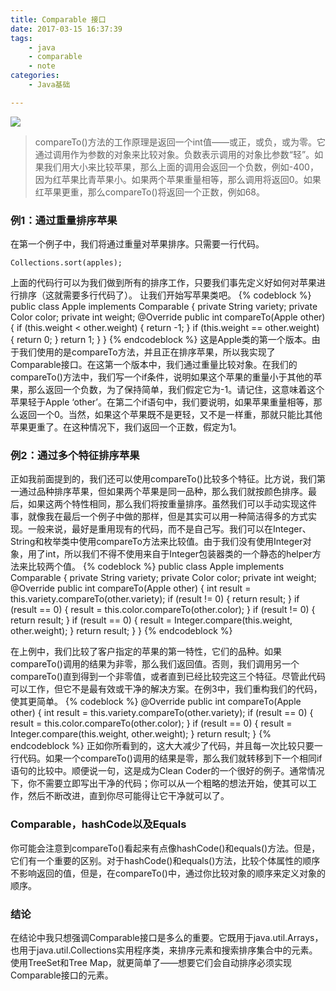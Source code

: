 ```yaml
---
title: Comparable 接口
date: 2017-03-15 16:37:39
tags:
	- java
	- comparable
	- note
categories:
	- Java基础

---
```

![](/img/articleImg/compare.png)

>compareTo()方法的工作原理是返回一个int值——或正，或负，或为零。它通过调用作为参数的对象来比较对象。负数表示调用的对象比参数“轻”。如果我们用大小来比较苹果，那么上面的调用会返回一个负数，例如-400，因为红苹果比青苹果小。如果两个苹果重量相等，那么调用将返回0。如果红苹果更重，那么compareTo()将返回一个正数，例如68。
<!--more-->

### 例1：通过重量排序苹果
在第一个例子中，我们将通过重量对苹果排序。只需要一行代码。

	Collections.sort(apples);
上面的代码行可以为我们做到所有的排序工作，只要我们事先定义好如何对苹果进行排序（这就需要多行代码了）。
让我们开始写苹果类吧。
{% codeblock %}
public class Apple implements Comparable {
    private String variety;
    private Color color;
    private int weight;
    @Override
    public int compareTo(Apple other) {
        if (this.weight < other.weight) {
            return -1;
        }
        if (this.weight == other.weight) {
            return 0;
        }
        return 1;
    }
}
{% endcodeblock %}
这是Apple类的第一个版本。由于我们使用的是compareTo方法，并且正在排序苹果，所以我实现了Comparable接口。在这第一个版本中，我们通过重量比较对象。在我们的compareTo()方法中，我们写一个if条件，说明如果这个苹果的重量小于其他的苹果，那么返回一个负数，为了保持简单，我们假定它为-1。请记住，这意味着这个苹果轻于Apple ‘other’。在第二个if语句中，我们要说明，如果苹果重量相等，那么返回一个0。当然，如果这个苹果既不是更轻，又不是一样重，那就只能比其他苹果更重了。在这种情况下，我们返回一个正数，假定为1。

### 例2：通过多个特征排序苹果
正如我前面提到的，我们还可以使用compareTo()比较多个特征。比方说，我们第一通过品种排序苹果，但如果两个苹果是同一品种，那么我们就按颜色排序。最后，如果这两个特性相同，那么我们将按重量排序。虽然我们可以手动实现这件事，就像我在最后一个例子中做的那样，但是其实可以用一种简洁得多的方式实现。一般来说，最好是重用现有的代码，而不是自己写。我们可以在Integer、String和枚举类中使用compareTo方法来比较值。由于我们没有使用Integer对象，用了int，所以我们不得不使用来自于Integer包装器类的一个静态的helper方法来比较两个值。
{% codeblock %}
public class Apple implements Comparable {
    private String variety;
    private Color color;
    private int weight;
    @Override
    public int compareTo(Apple other) {
        int result = this.variety.compareTo(other.variety);
        if (result != 0) {
            return result;
        }
        if (result == 0) {
            result = this.color.compareTo(other.color);
        }
        if (result != 0) {
            return result;
        }
        if (result == 0) {
            result = Integer.compare(this.weight, other.weight);
        }
        return result;
    }
}
{% endcodeblock %}

在上例中，我们比较了客户指定的苹果的第一特性，它们的品种。如果compareTo()调用的结果为非零，那么我们返回值。否则，我们调用另一个compareTo()直到得到一个非零值，或者直到已经比较完这三个特征。尽管此代码可以工作，但它不是最有效或干净的解决方案。在例3中，我们重构我们的代码，使其更简单。
{% codeblock %}
@Override
public int compareTo(Apple other) {
     int result = this.variety.compareTo(other.variety);
     if (result == 0) {
          result = this.color.compareTo(other.color);
     }
     if (result == 0) {
          result = Integer.compare(this.weight, other.weight);
     }
     return result;
}
{% endcodeblock %}
正如你所看到的，这大大减少了代码，并且每一次比较只要一行代码。如果一个compareTo()调用的结果是零，那么我们就转移到下一个相同if语句的比较中。顺便说一句，这是成为Clean Coder的一个很好的例子。通常情况下，你不需要立即写出干净的代码；你可以从一个粗略的想法开始，使其可以工作，然后不断改进，直到你尽可能得让它干净就可以了。

### Comparable，hashCode以及Equals
你可能会注意到compareTo()看起来有点像hashCode()和equals()方法。但是，它们有一个重要的区别。对于hashCode()和equals()方法，比较个体属性的顺序不影响返回的值，但是，在compareTo()中，通过你比较对象的顺序来定义对象的顺序。

### 结论
在结论中我只想强调Comparable接口是多么的重要。它既用于java.util.Arrays，也用于java.util.Collections实用程序类，来排序元素和搜索排序集合中的元素。使用TreeSet和Tree Map，就更简单了——想要它们会自动排序必须实现Comparable接口的元素。

